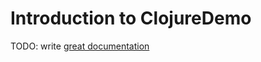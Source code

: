 # Introduction to ClojureDemo

TODO: write [great documentation](http://jacobian.org/writing/great-documentation/what-to-write/)
